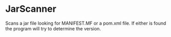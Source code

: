# JarScanner
Scans a jar file looking for MANIFEST.MF or a pom.xml file. If either is found the 
program will try to determine the version.
